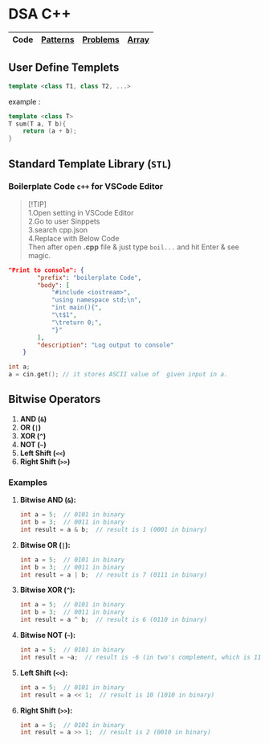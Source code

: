 # DSA C++ 

|**Code**|[Patterns](/patterns.cpp)|[Problems](/Problems/)|[Array](/Array/)|
|--------|-------------------------|----------------------|----------------|


## User Define Templets

```cpp
template <class T1, class T2, ...>
```

example :

```cpp
template <class T>
T sum(T a, T b){
    return (a + b);
}
```

## Standard Template Library (` STL `)














### Boilerplate Code `c++` for VSCode Editor

> [!TIP]\
> 1.Open setting in VSCode Editor\
> 2.Go to user Sinppets\
> 3.search cpp.json\
> 4.Replace with Below Code\
> Then after open **.cpp** file & just type `boil...` and hit Enter & see magic.

```json
"Print to console": {
		"prefix": "boilerplate Code",
		"body": [
			"#include <iostream>",
			"using namespace std;\n",
			"int main(){",
			"\t$1",
			"\treturn 0;",
			"}"
		],
		"description": "Log output to console"
	}
```

```cpp
int a;
a = cin.get(); // it stores ASCII value of  given input in a.
```
## Bitwise Operators

1. **AND (` & `)**
2. **OR (` | `)**
3. **XOR (` ^ `)**
4. **NOT (` ~ `)**
5. **Left Shift (` << `)**
6. **Right Shift (` >> `)**

### Examples

1. **Bitwise AND (`&`):**

   ```cpp
   int a = 5;  // 0101 in binary
   int b = 3;  // 0011 in binary
   int result = a & b;  // result is 1 (0001 in binary)
   ```

2. **Bitwise OR (`|`):**

   ```cpp
   int a = 5;  // 0101 in binary
   int b = 3;  // 0011 in binary
   int result = a | b;  // result is 7 (0111 in binary)
   ```

3. **Bitwise XOR (`^`):**

   ```cpp
   int a = 5;  // 0101 in binary
   int b = 3;  // 0011 in binary
   int result = a ^ b;  // result is 6 (0110 in binary)
   ```

4. **Bitwise NOT (`~`):**

   ```cpp
   int a = 5;  // 0101 in binary
   int result = ~a;  // result is -6 (in two's complement, which is 1111...1010 in binary)
   ```

5. **Left Shift (`<<`):**

   ```cpp
   int a = 5;  // 0101 in binary
   int result = a << 1;  // result is 10 (1010 in binary)
   ```

6. **Right Shift (`>>`):**

   ```cpp
   int a = 5;  // 0101 in binary
   int result = a >> 1;  // result is 2 (0010 in binary)
   ```